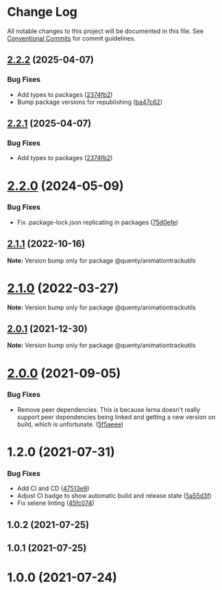# Change Log

All notable changes to this project will be documented in this file.
See [Conventional Commits](https://conventionalcommits.org) for commit guidelines.

## [2.2.2](https://github.com/Quenty/NevermoreEngine/compare/@quenty/animationtrackutils@2.2.0...@quenty/animationtrackutils@2.2.2) (2025-04-07)


### Bug Fixes

* Add types to packages ([2374fb2](https://github.com/Quenty/NevermoreEngine/commit/2374fb2b043cfbe0e9b507b3316eec46a4e353a0))
* Bump package versions for republishing ([ba47c62](https://github.com/Quenty/NevermoreEngine/commit/ba47c62e32170bf74377b0c658c60b84306dc294))





## [2.2.1](https://github.com/Quenty/NevermoreEngine/compare/@quenty/animationtrackutils@2.2.0...@quenty/animationtrackutils@2.2.1) (2025-04-07)


### Bug Fixes

* Add types to packages ([2374fb2](https://github.com/Quenty/NevermoreEngine/commit/2374fb2b043cfbe0e9b507b3316eec46a4e353a0))





# [2.2.0](https://github.com/Quenty/NevermoreEngine/compare/@quenty/animationtrackutils@2.1.1...@quenty/animationtrackutils@2.2.0) (2024-05-09)


### Bug Fixes

* Fix .package-lock.json replicating in packages ([75d0efe](https://github.com/Quenty/NevermoreEngine/commit/75d0efeef239f221d93352af71a5b3e930ec23c5))





## [2.1.1](https://github.com/Quenty/NevermoreEngine/compare/@quenty/animationtrackutils@2.1.0...@quenty/animationtrackutils@2.1.1) (2022-10-16)

**Note:** Version bump only for package @quenty/animationtrackutils





# [2.1.0](https://github.com/Quenty/NevermoreEngine/compare/@quenty/animationtrackutils@2.0.1...@quenty/animationtrackutils@2.1.0) (2022-03-27)

**Note:** Version bump only for package @quenty/animationtrackutils





## [2.0.1](https://github.com/Quenty/NevermoreEngine/compare/@quenty/animationtrackutils@2.0.0...@quenty/animationtrackutils@2.0.1) (2021-12-30)

**Note:** Version bump only for package @quenty/animationtrackutils





# [2.0.0](https://github.com/Quenty/NevermoreEngine/compare/@quenty/animationtrackutils@1.2.0...@quenty/animationtrackutils@2.0.0) (2021-09-05)


### Bug Fixes

* Remove peer dependencies. This is because lerna doesn't really support peer dependencies being linked and getting a new version on build, which is unfortunate. ([5f5aeee](https://github.com/Quenty/NevermoreEngine/commit/5f5aeeea8de9975435309e53679f0ef7064f9dd0))





# 1.2.0 (2021-07-31)


### Bug Fixes

* Add CI and CD ([47513e9](https://github.com/Quenty/NevermoreEngine/commit/47513e9b568162707534af132396dd8756947dd3))
* Adjust CI badge to show automatic build and release state ([5a55d3f](https://github.com/Quenty/NevermoreEngine/commit/5a55d3f19bf8d66a760d67da9b56ed47fab74656))
* Fix selene linting ([45fc074](https://github.com/Quenty/NevermoreEngine/commit/45fc07489ee59127ac6582689f19a0e87c1e5b5a))



## 1.0.2 (2021-07-25)



## 1.0.1 (2021-07-25)



# 1.0.0 (2021-07-24)
